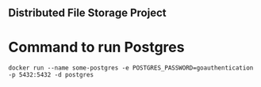 ## Distributed File Storage Project

# Command to run Postgres
`docker run --name some-postgres -e POSTGRES_PASSWORD=goauthentication -p 5432:5432 -d postgres`